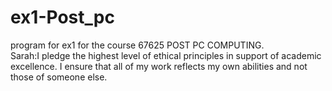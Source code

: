 # ex1-Post_pc
program for ex1 for the course 67625 POST PC COMPUTING.<br/>
Sarah:I pledge the highest level of ethical principles in support of academic excellence.  I ensure that all of my work reflects my own abilities and not those of someone else.

 
